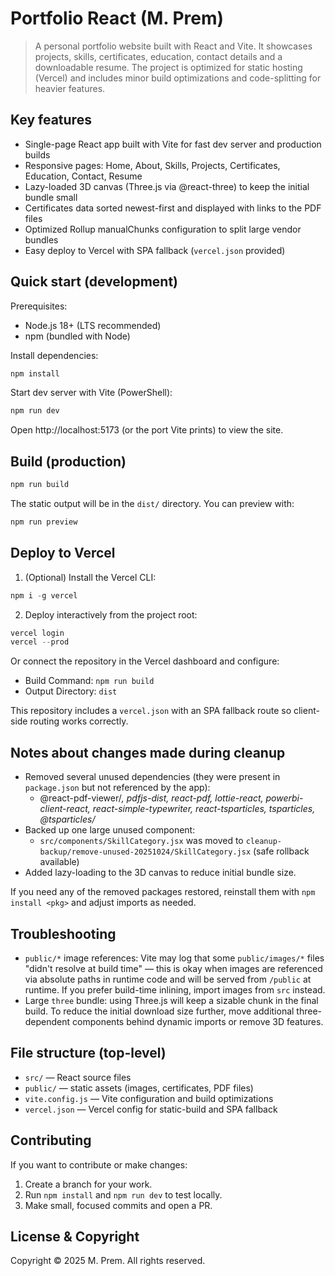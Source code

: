 # Portfolio React (M. Prem)

> A personal portfolio website built with React and Vite. It showcases projects, skills, certificates, education, contact details and a downloadable resume. The project is optimized for static hosting (Vercel) and includes minor build optimizations and code-splitting for heavier features.

## Key features

- Single-page React app built with Vite for fast dev server and production builds
- Responsive pages: Home, About, Skills, Projects, Certificates, Education, Contact, Resume
- Lazy-loaded 3D canvas (Three.js via @react-three) to keep the initial bundle small
- Certificates data sorted newest-first and displayed with links to the PDF files
- Optimized Rollup manualChunks configuration to split large vendor bundles
- Easy deploy to Vercel with SPA fallback (`vercel.json` provided)

## Quick start (development)

Prerequisites:

- Node.js 18+ (LTS recommended)
- npm (bundled with Node)

Install dependencies:

```powershell
npm install
```

Start dev server with Vite (PowerShell):

```powershell
npm run dev
```

Open http://localhost:5173 (or the port Vite prints) to view the site.

## Build (production)

```powershell
npm run build
```

The static output will be in the `dist/` directory. You can preview with:

```powershell
npm run preview
```

## Deploy to Vercel

1. (Optional) Install the Vercel CLI:

```powershell
npm i -g vercel
```

2. Deploy interactively from the project root:

```powershell
vercel login
vercel --prod
```

Or connect the repository in the Vercel dashboard and configure:

- Build Command: `npm run build`
- Output Directory: `dist`

This repository includes a `vercel.json` with an SPA fallback route so client-side routing works correctly.

## Notes about changes made during cleanup

- Removed several unused dependencies (they were present in `package.json` but not referenced by the app):
	- @react-pdf-viewer/*, pdfjs-dist, react-pdf, lottie-react, powerbi-client-react, react-simple-typewriter, react-tsparticles, tsparticles, @tsparticles/*
- Backed up one large unused component:
	- `src/components/SkillCategory.jsx` was moved to `cleanup-backup/remove-unused-20251024/SkillCategory.jsx` (safe rollback available)
- Added lazy-loading to the 3D canvas to reduce initial bundle size.

If you need any of the removed packages restored, reinstall them with `npm install <pkg>` and adjust imports as needed.

## Troubleshooting

- `public/*` image references: Vite may log that some `public/images/*` files "didn't resolve at build time" — this is okay when images are referenced via absolute paths in runtime code and will be served from `/public` at runtime. If you prefer build-time inlining, import images from `src` instead.
- Large `three` bundle: using Three.js will keep a sizable chunk in the final build. To reduce the initial download size further, move additional three-dependent components behind dynamic imports or remove 3D features.

## File structure (top-level)

- `src/` — React source files
- `public/` — static assets (images, certificates, PDF files)
- `vite.config.js` — Vite configuration and build optimizations
- `vercel.json` — Vercel config for static-build and SPA fallback

## Contributing

If you want to contribute or make changes:

1. Create a branch for your work.
2. Run `npm install` and `npm run dev` to test locally.
3. Make small, focused commits and open a PR.

## License & Copyright

Copyright © 2025 M. Prem. All rights reserved.
